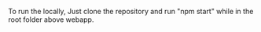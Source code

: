 To run the locally,
Just clone the repository and run "npm start" while in the root folder above webapp.
